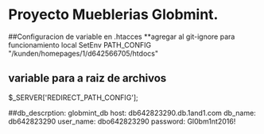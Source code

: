 # Proyecto Mueblerias Globmint.

##Configuracion de variable en .htacces **agregar al git-ignore para funcionamiento local
SetEnv PATH_CONFIG "/kunden/homepages/1/d642566705/htdocs"


## variable para a raiz de archivos
$_SERVER['REDIRECT_PATH_CONFIG'];

##db_descrption: globmint_db
host: db642823290.db.1and1.com
db_name: db642823290
user_name: dbo642823290
password: Gl0bm1nt2016!


